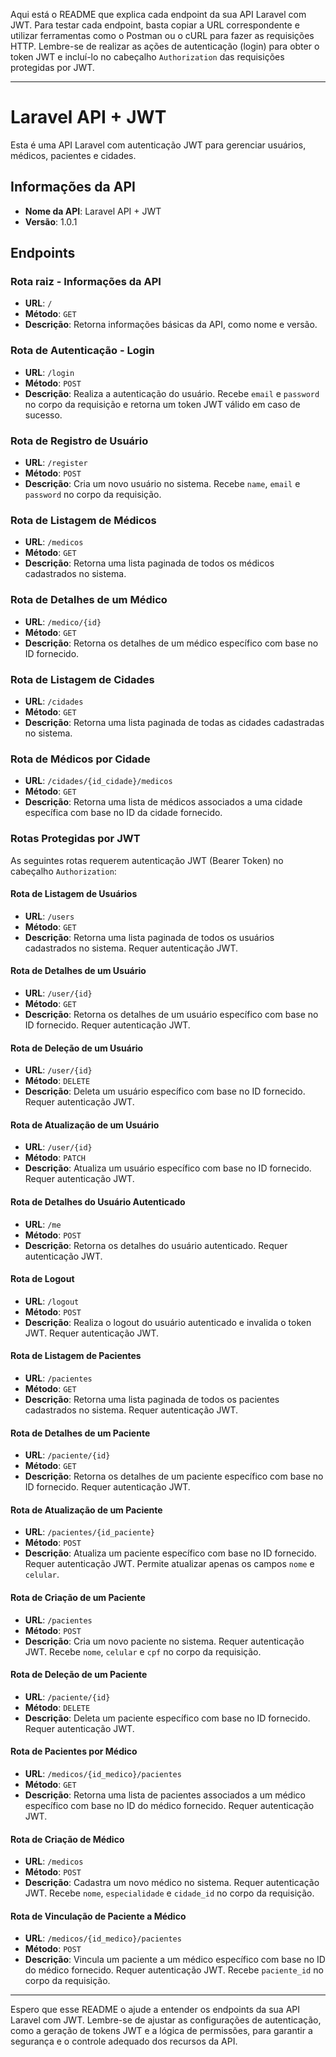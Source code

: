 Aqui está o README que explica cada endpoint da sua API Laravel com JWT. Para testar cada endpoint, basta copiar a URL correspondente e utilizar ferramentas como o Postman ou o cURL para fazer as requisições HTTP. Lembre-se de realizar as ações de autenticação (login) para obter o token JWT e incluí-lo no cabeçalho `Authorization` das requisições protegidas por JWT.

---

# Laravel API + JWT

Esta é uma API Laravel com autenticação JWT para gerenciar usuários, médicos, pacientes e cidades.

## Informações da API

- **Nome da API**: Laravel API + JWT
- **Versão**: 1.0.1

## Endpoints

### Rota raiz - Informações da API

- **URL**: `/`
- **Método**: `GET`
- **Descrição**: Retorna informações básicas da API, como nome e versão.

### Rota de Autenticação - Login

- **URL**: `/login`
- **Método**: `POST`
- **Descrição**: Realiza a autenticação do usuário. Recebe `email` e `password` no corpo da requisição e retorna um token JWT válido em caso de sucesso.

### Rota de Registro de Usuário

- **URL**: `/register`
- **Método**: `POST`
- **Descrição**: Cria um novo usuário no sistema. Recebe `name`, `email` e `password` no corpo da requisição.

### Rota de Listagem de Médicos

- **URL**: `/medicos`
- **Método**: `GET`
- **Descrição**: Retorna uma lista paginada de todos os médicos cadastrados no sistema.

### Rota de Detalhes de um Médico

- **URL**: `/medico/{id}`
- **Método**: `GET`
- **Descrição**: Retorna os detalhes de um médico específico com base no ID fornecido.

### Rota de Listagem de Cidades

- **URL**: `/cidades`
- **Método**: `GET`
- **Descrição**: Retorna uma lista paginada de todas as cidades cadastradas no sistema.

### Rota de Médicos por Cidade

- **URL**: `/cidades/{id_cidade}/medicos`
- **Método**: `GET`
- **Descrição**: Retorna uma lista de médicos associados a uma cidade específica com base no ID da cidade fornecido.

### Rotas Protegidas por JWT

As seguintes rotas requerem autenticação JWT (Bearer Token) no cabeçalho `Authorization`:

#### Rota de Listagem de Usuários

- **URL**: `/users`
- **Método**: `GET`
- **Descrição**: Retorna uma lista paginada de todos os usuários cadastrados no sistema. Requer autenticação JWT.

#### Rota de Detalhes de um Usuário

- **URL**: `/user/{id}`
- **Método**: `GET`
- **Descrição**: Retorna os detalhes de um usuário específico com base no ID fornecido. Requer autenticação JWT.

#### Rota de Deleção de um Usuário

- **URL**: `/user/{id}`
- **Método**: `DELETE`
- **Descrição**: Deleta um usuário específico com base no ID fornecido. Requer autenticação JWT.

#### Rota de Atualização de um Usuário

- **URL**: `/user/{id}`
- **Método**: `PATCH`
- **Descrição**: Atualiza um usuário específico com base no ID fornecido. Requer autenticação JWT.

#### Rota de Detalhes do Usuário Autenticado

- **URL**: `/me`
- **Método**: `POST`
- **Descrição**: Retorna os detalhes do usuário autenticado. Requer autenticação JWT.

#### Rota de Logout

- **URL**: `/logout`
- **Método**: `POST`
- **Descrição**: Realiza o logout do usuário autenticado e invalida o token JWT. Requer autenticação JWT.

#### Rota de Listagem de Pacientes

- **URL**: `/pacientes`
- **Método**: `GET`
- **Descrição**: Retorna uma lista paginada de todos os pacientes cadastrados no sistema. Requer autenticação JWT.

#### Rota de Detalhes de um Paciente

- **URL**: `/paciente/{id}`
- **Método**: `GET`
- **Descrição**: Retorna os detalhes de um paciente específico com base no ID fornecido. Requer autenticação JWT.

#### Rota de Atualização de um Paciente

- **URL**: `/pacientes/{id_paciente}`
- **Método**: `POST`
- **Descrição**: Atualiza um paciente específico com base no ID fornecido. Requer autenticação JWT. Permite atualizar apenas os campos `nome` e `celular`.

#### Rota de Criação de um Paciente

- **URL**: `/pacientes`
- **Método**: `POST`
- **Descrição**: Cria um novo paciente no sistema. Requer autenticação JWT. Recebe `nome`, `celular` e  `cpf`  no corpo da requisição.

#### Rota de Deleção de um Paciente



- **URL**: `/paciente/{id}`
- **Método**: `DELETE`
- **Descrição**: Deleta um paciente específico com base no ID fornecido. Requer autenticação JWT.

#### Rota de Pacientes por Médico

- **URL**: `/medicos/{id_medico}/pacientes`
- **Método**: `GET`
- **Descrição**: Retorna uma lista de pacientes associados a um médico específico com base no ID do médico fornecido. Requer autenticação JWT.

#### Rota de Criação de Médico

- **URL**: `/medicos`
- **Método**: `POST`
- **Descrição**: Cadastra um novo médico no sistema. Requer autenticação JWT. Recebe `nome`, `especialidade` e `cidade_id` no corpo da requisição.

#### Rota de Vinculação de Paciente a Médico

- **URL**: `/medicos/{id_medico}/pacientes`
- **Método**: `POST`
- **Descrição**: Vincula um paciente a um médico específico com base no ID do médico fornecido. Requer autenticação JWT. Recebe `paciente_id` no corpo da requisição.

---

Espero que esse README o ajude a entender os endpoints da sua API Laravel com JWT. Lembre-se de ajustar as configurações de autenticação, como a geração de tokens JWT e a lógica de permissões, para garantir a segurança e o controle adequado dos recursos da API.